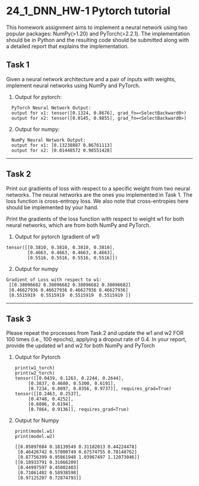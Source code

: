 # 24_1_DNN_HW-1 Pytorch tutorial

This homework assignment aims to implement a neural network using two popular packages:
NumPy(>1.20) and PyTorch(>2.2.1). The implementation should be in Python and the resulting
code should be submitted along with a detailed report that explains the implementation.


## Task 1 

Given a neural network architecture and a pair of inputs with weights, implement neural
networks using NumPy and PyTorch.


1. Output for pytorch:
```
  PyTorch Neural Network Output:
  output for x1: tensor([0.1324, 0.8676], grad_fn=<SelectBackward0>)
  output for x2: tensor([0.0145, 0.9855], grad_fn=<SelectBackward0>)
  ```
2. Output for numpy:
```  
  NumPy Neural Network Output:
  output for x1: [0.13238887 0.86761113]
  output for x2: [0.01448572 0.98551428]
  ```

---
  
## Task 2

Print out gradients of loss with respect to a specific weight from two neural networks. The neural
networks are the ones you implemented in Task 1. The loss function is cross-entropy loss. We also note that cross-entropies here should be implemented by your hand. 

Print the gradients of the loss function with respect to weight w1 for both neural networks, which are from both NumPy and PyTorch.

1. Output for pytorch (gradient of w1)
```
tensor([[0.3810, 0.3810, 0.3810, 0.3810],
        [0.4663, 0.4663, 0.4663, 0.4663],
        [0.5516, 0.5516, 0.5516, 0.5516]])
```
2. Output for numpy
```
Gradient of Loss with respect to w1:
 [[0.38096682 0.38096682 0.38096682 0.38096682]
 [0.46627936 0.46627936 0.46627936 0.46627936]
 [0.5515919  0.5515919  0.5515919  0.5515919 ]]
```
---

## Task 3

Please repeat the processes from Task 2 and update the w1 and w2 FOR 100 times (i.e., 100
epochs), applying a dropout rate of 0.4. In your report, provide the updated w1 and w2 for both
NumPy and PyTorch


1. Output for Pytorch
   ```
   print(w1_torch)
   print(w2_torch)
   tensor([[0.0439, 0.1263, 0.2244, 0.2644],
        [0.3837, 0.4680, 0.5300, 0.6191],
        [0.7234, 0.8097, 0.8356, 0.9737]], requires_grad=True)
   tensor([[0.2463, 0.2537],
        [0.4748, 0.4252],
        [0.6806, 0.6194],
        [0.7864, 0.9136]], requires_grad=True)
   ```
2. Output for Numpy
   ```
   print(model.w1)
   print(model.w2)

   [[0.05097084 0.18139549 0.31182013 0.44224478]
    [0.46426742 0.57000749 0.67574755 0.78148762]
    [0.87756399 0.95861948 1.03967497 1.12073046]]
   [[0.18933791 0.31066209]
    [0.44997597 0.45002403]
    [0.71061402 0.58938598]
    [0.97125207 0.72874793]]
   ```



   
   
   
   
 
   
   
   
